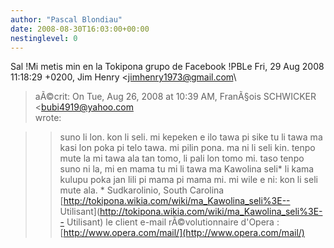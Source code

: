 ```yaml
---
author: "Pascal Blondiau"
date: 2008-08-30T16:03:00+00:00
nestinglevel: 0
---
```

Sal !Mi metis min en la Tokipona grupo de Facebook !PBLe Fri, 29 Aug 2008 11:18:29 +0200, Jim Henry <[jimhenry1973@gmail.com](mailto://jimhenry1973@gmail.com)\
> aÃ©crit:
> On Tue, Aug 26, 2008 at 10:39 AM, FranÃ§ois SCHWICKER
> <[bubi4919@yahoo.com](mailto://bubi4919@yahoo.com)\
> wrote:

>> suno li lon. kon li seli. mi kepeken e ilo tawa pi sike tu li tawa ma
>> kasi lon poka pi telo tawa. mi pilin pona.
>> ma ni li seli kin. tenpo mute la mi tawa ala tan tomo,
> li pali lon tomo mi. taso tenpo suno ni la, mi en
> mama tu mi li tawa ma Kawolina seli\* li kama kulupu
> poka jan lili pi mama pi mama mi. mi wile e ni: kon li
> seli mute ala.
>> \* Sudkarolinio, South Carolina
> [http://tokipona.wikia.com/wiki/ma_Kawolina_seli%3E--
Utilisant](http://tokipona.wikia.com/wiki/ma_Kawolina_seli%3E--
Utilisant) le client e-mail rÃ©volutionnaire d'Opera :[http://www.opera.com/mail/](http://www.opera.com/mail/)